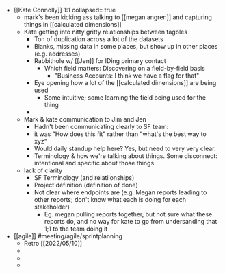 - [[Kate Connolly]] 1:1
  collapsed:: true
	- mark's been kicking ass talking to [[megan angren]] and capturing things in [[calculated dimensions]]
	- Kate getting into nitty gritty relationships between tagbles
		- Ton of duplication across a lot of the datasets
		- Blanks, missing data in some places, but show up in other places (e.g. addresses)
		- Rabbithole w/ [[Jen]] for IDing primary contact
			- Which field matters: Discovering on a field-by-field basis
				- "Business Accounts: I think we have a flag for that"
		- Eye opening how a lot of the [[calculated dimensions]] are being used
			- Some intuitive; some learning the field being used for the thing
		-
	- Mark & kate communication to Jim and Jen
		- Hadn't been communicating clearly to SF team:
		- it was "How does this fit" rather than "what's the best way to xyz"
		- Would daily standup help here? Yes, but need to very very clear.
		- Terminology & how we're talking about things. Some disconnect: intentional and specific about those things
	- lack of clarity
		- SF Terminology (and relatilonships)
		- Project definition (definition of done)
		- Not clear where endpoints are (e.g. Megan reports leading to other reports; don't know what each is doing for each stakeholder)
			- Eg. megan pulling reports together, but not sure what these reports do, and no way for kate to go from undersanding that 1;1 to the team doing it
- [[agile]] #meeting/agile/sprintplanning
	- Retro [[2022/05/10]]
	-
	-
	-
